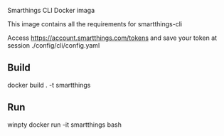 Smarthings CLI Docker imaga

This image contains all the requirements for smartthings-cli

Access https://account.smartthings.com/tokens and save your token at session ./config/cli/config.yaml


## Build
docker build . -t smartthings

## Run
winpty docker run -it smartthings bash



